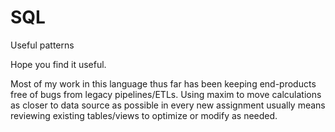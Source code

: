 # SQL
Useful patterns

Hope you find it useful.

Most of my work in this language thus far has been keeping end-products free of bugs from legacy pipelines/ETLs.
Using maxim to move calculations as closer to data source as possible in every new assignment usually means reviewing existing tables/views to optimize or modify as needed.
